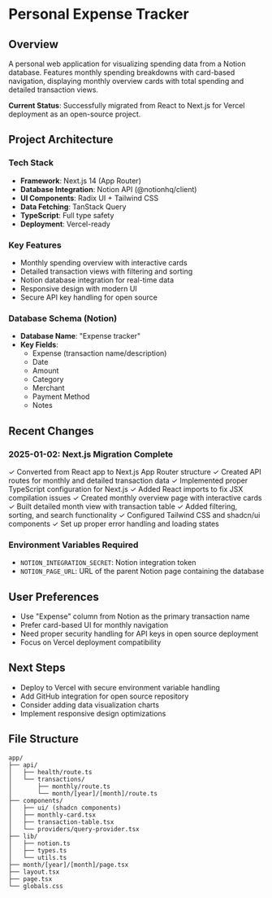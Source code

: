 # Personal Expense Tracker

## Overview
A personal web application for visualizing spending data from a Notion database. Features monthly spending breakdowns with card-based navigation, displaying monthly overview cards with total spending and detailed transaction views.

**Current Status**: Successfully migrated from React to Next.js for Vercel deployment as an open-source project.

## Project Architecture

### Tech Stack
- **Framework**: Next.js 14 (App Router)
- **Database Integration**: Notion API (@notionhq/client)
- **UI Components**: Radix UI + Tailwind CSS
- **Data Fetching**: TanStack Query
- **TypeScript**: Full type safety
- **Deployment**: Vercel-ready

### Key Features
- Monthly spending overview with interactive cards
- Detailed transaction views with filtering and sorting
- Notion database integration for real-time data
- Responsive design with modern UI
- Secure API key handling for open source

### Database Schema (Notion)
- **Database Name**: "Expense tracker"
- **Key Fields**:
  - Expense (transaction name/description)
  - Date
  - Amount
  - Category
  - Merchant
  - Payment Method
  - Notes

## Recent Changes

### 2025-01-02: Next.js Migration Complete
✓ Converted from React app to Next.js App Router structure
✓ Created API routes for monthly and detailed transaction data
✓ Implemented proper TypeScript configuration for Next.js
✓ Added React imports to fix JSX compilation issues
✓ Created monthly overview page with interactive cards
✓ Built detailed month view with transaction table
✓ Added filtering, sorting, and search functionality
✓ Configured Tailwind CSS and shadcn/ui components
✓ Set up proper error handling and loading states

### Environment Variables Required
- `NOTION_INTEGRATION_SECRET`: Notion integration token
- `NOTION_PAGE_URL`: URL of the parent Notion page containing the database

## User Preferences
- Use "Expense" column from Notion as the primary transaction name
- Prefer card-based UI for monthly navigation
- Need proper security handling for API keys in open source deployment
- Focus on Vercel deployment compatibility

## Next Steps
- Deploy to Vercel with secure environment variable handling
- Add GitHub integration for open source repository
- Consider adding data visualization charts
- Implement responsive design optimizations

## File Structure
```
app/
├── api/
│   ├── health/route.ts
│   └── transactions/
│       ├── monthly/route.ts
│       └── month/[year]/[month]/route.ts
├── components/
│   ├── ui/ (shadcn components)
│   ├── monthly-card.tsx
│   ├── transaction-table.tsx
│   └── providers/query-provider.tsx
├── lib/
│   ├── notion.ts
│   ├── types.ts
│   └── utils.ts
├── month/[year]/[month]/page.tsx
├── layout.tsx
├── page.tsx
└── globals.css
```